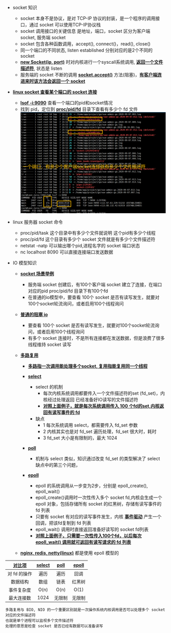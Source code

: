 - socket 知识
    * socket 本身不是协议，是对 TCP-IP 协议的封装，是一个程序的调用接口，通过 socket 可以使用TCP-IP协议栈
    * socket 调用接口的关键信息 是地址，端口，socket 区分为客户端 socket, 服务端 socket
    * socket 包含各种函数调用，accept(), connect()，read(), close()
    * 同一个端口的不同状态, listen established 分别对应的是2个不同的 socket
    * **[new Socket(ip, port)](#)** 时对内核进行一个syscall系统调用, **[返回一个文件描述符](#)**, 状态是 listen
    * 服务端的 socket 不断的调用 **[socket.accept()](#)** 方法(阻塞)，**[有客户端连进来时该方法会返回一个 socket](#)**
- **[linux socket 查看某个端口的 socket 连接](#)**
    - **[lsof -i:9090](#)** 查看一个端口的pid和socket情况
    - 找到 pid，定位到 **[proc/pid/fd](#)** 目录下查看有多少个 fd 文件
![2pc](https://github.com/caesar-empereur/read-book/blob/master/photo/socket-fd.png)

- linux 服务器 socket 命令
    * proc/pid/task  这个目录中有多少个文件就说明 这个pid有多少个线程
    * proc/pid/fd    这个目录有多少个 socket 文件就是有多少个文件描述符
    * netstat -natp  可以输出哪个pid,进程名字的 socket 端口状态
    * nc localhost 8090 可以直接连接端口发送数据

- IO 模型知识
    - **[socket 场景举例](#)**
        - 服务端 socket 创建后，有100个客户端 socket 建立了连接，在端口对应的pid proc/pid/fd 目录下有100个fd
        - 在普通的io模型中，要查看 100个 socket 是否有读写发生，就要对100个socket轮流询问，或者启用100个线程询问
    
    - **[普通的阻塞 io](#)**
        - 要查看 100个 socket 是否有读写发生，就要对100个socket轮流询问，或者启用100个线程询问
        - 有多个 socket 连接时，不是所有连接都在发送数据，但是浪费了很多线程维持 socket 读写
            
    - **[多路复用](#)**
        - **[多路指一次调用能处理多个socket, 复用指能复用同一个线程](#)**
        
        - **[select](#)**
            - select 的机制
                * 每次内核系统调用都要传入一个文件描述符的set (fd_set)，内核经过处理返回
                    已经准备好IO读写的文件描述符
                * **[对照上面例子，就是每次系统调用传入 100 个fd的set,内核返回有读写事件的 fd](#)**
            - 缺点
                * 1 每次系统调用 select，都需要传入 fd_set 参数
                * 2 内核其实也是对 fd_set 遍历处理，fd_set 很大时，耗时
                * 3 fd_set 大小是有限制的，最大 1024
        - **[poll](#)**
            - 机制与 select 类似，知识通过改变 fd_set 的类型解决了 select 缺点中的第三个问题，
        
        - **[epoll](#)**
            - epoll 的系统调用从一步变为2步，分别是 epoll_create(),  epoll_wait()
            - epoll_create()调用时一次性传入多个 socket fd,内核会生成一个 epoll 对象，包括存储所有 socket 的红黑树，存储有读写事件的 fd 列表
            - 只要有 socket 有对应的读写事件发生，内核 **[事件驱动](#)** 产生一个回调，把该fd复制到 fd 列表
            - epoll_wait() 调用时直接返回准备好读写的 socket fd列表
            - **[对照上面例子，只需要一次性传入100个fd，以后每次epoll_wait() 调用就可返回有读写请求的 fd 列表](#)**
     - **[nginx, redis, netty(linux)](#epoll)** 都是使用 epoll 模型的
    

| **[对比项](#对比项)** | **[select](#select)** | **[poll](#poll)** | **[epoll](#epoll)** |
|:-----------:|:---------------:|:----:|:---:|
| 对 fd 的操作 | 遍历 | 遍历| 回调 |
| 数据结构 | 数组 | 链表 | 红黑树 |
| 事件复杂度 | O(n) | O(n) | O(1) |
| 最大连接数 | 1024 | 无限制 | 无限制 |


```
多路复用与 BIO, NIO 的一个重要区别就是一次操作系统内核调用是否可以处理多个 socket 对应的文件描述符
也就是单个进程可以监视多个文件描述符
处理的意思是检查 socket 是否已经有数据可以准备读写
``` 
